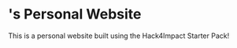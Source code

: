 # <Talia Vivrett>'s Personal Website
This is a personal website built using the Hack4Impact Starter Pack!
<You can add any description you want here.>

